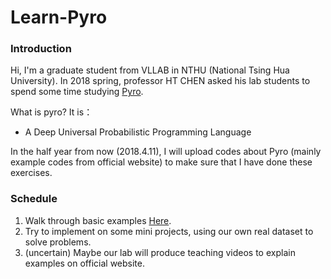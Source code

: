 # Learn-Pyro

### Introduction
Hi, I'm a graduate student from VLLAB in NTHU (National Tsing Hua University).
In 2018 spring, professor HT CHEN asked his lab students to spend some time studying [Pyro](http://pyro.ai/).

What is pyro? It is：
+ A Deep Universal Probabilistic Programming Language

In the half year from now (2018.4.11), I will upload codes about Pyro (mainly example codes from official website) to make sure that I have done these exercises.

### Schedule
1. Walk through basic examples [Here](http://pyro.ai/examples/).
2. Try to implement on some mini projects, using our own real dataset to solve problems.
3. (uncertain) Maybe our lab will produce teaching videos to explain examples on official website. 


